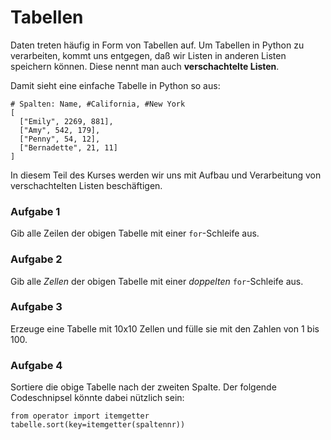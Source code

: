 
# Tabellen

Daten treten häufig in Form von Tabellen auf. Um Tabellen in Python zu verarbeiten, kommt uns entgegen, daß wir Listen in anderen Listen speichern können. Diese nennt man auch **verschachtelte Listen**. 

Damit sieht eine einfache Tabelle in Python so aus:

    # Spalten: Name, #California, #New York
    [
      ["Emily", 2269, 881],
      ["Amy", 542, 179],
      ["Penny", 54, 12],
      ["Bernadette", 21, 11]
    ]

In diesem Teil des Kurses werden wir uns mit Aufbau und Verarbeitung von verschachtelten Listen beschäftigen.


### Aufgabe 1

Gib alle Zeilen der obigen Tabelle mit einer `for`-Schleife aus.


### Aufgabe 2

Gib alle *Zellen* der obigen Tabelle mit einer *doppelten* `for`-Schleife aus.


### Aufgabe 3

Erzeuge eine Tabelle mit 10x10 Zellen und fülle sie mit den Zahlen von 1 bis 100.


### Aufgabe 4

Sortiere die obige Tabelle nach der zweiten Spalte. Der folgende Codeschnipsel könnte dabei nützlich sein:

    from operator import itemgetter
    tabelle.sort(key=itemgetter(spaltennr))
